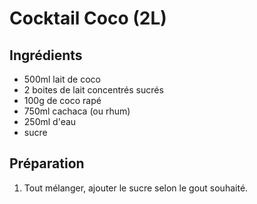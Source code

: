 # Cocktail Coco (2L)

## Ingrédients

* 500ml lait de coco
* 2 boites de lait concentrés sucrés
* 100g de coco rapé
* 750ml cachaca (ou rhum)
* 250ml d'eau
* sucre

## Préparation

1. Tout mélanger, ajouter le sucre selon le gout souhaité.

